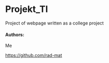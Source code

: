 # Projekt_TI

Project of webpage written as a college project

#### Authors:

Me

https://github.com/rad-mat


